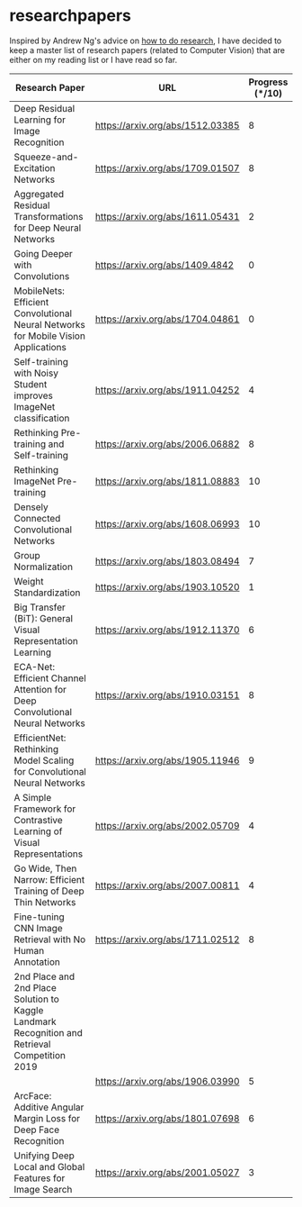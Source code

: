 # researchpapers
Inspired by Andrew Ng's advice on [how to do research](https://youtu.be/733m6qBH-jI?t=201), I have decided to keep a master list of research papers (related to Computer Vision) that are either on my reading list or I have read so far.

| Research Paper                                                                       | URL                              | Progress (*/10) |
|--------------------------------------------------------------------------------------|----------------------------------|-----------------|
| Deep   Residual Learning for Image Recognition                                       | https://arxiv.org/abs/1512.03385 |               8 |
| Squeeze-and-Excitation   Networks                                                    | https://arxiv.org/abs/1709.01507 |               8 |
| Aggregated   Residual Transformations for Deep Neural Networks                       | https://arxiv.org/abs/1611.05431 |               2 |
| Going   Deeper with Convolutions                                                     | https://arxiv.org/abs/1409.4842  |               0 |
| MobileNets:   Efficient Convolutional Neural Networks for Mobile Vision Applications | https://arxiv.org/abs/1704.04861 |               0 |
| Self-training   with Noisy Student improves ImageNet classification                  | https://arxiv.org/abs/1911.04252 |               4 |
| Rethinking Pre-training and Self-training                                            | https://arxiv.org/abs/2006.06882 |               8 |
| Rethinking ImageNet Pre-training                                                     | https://arxiv.org/abs/1811.08883 |              10 |
| Densely Connected Convolutional Networks                                             | https://arxiv.org/abs/1608.06993 |              10 |
| Group Normalization                                                                  | https://arxiv.org/abs/1803.08494 |               7 |
| Weight Standardization                                                               | https://arxiv.org/abs/1903.10520 |               1 |
| Big Transfer (BiT): General Visual Representation Learning                           | https://arxiv.org/abs/1912.11370 |               6 |
| ECA-Net: Efficient Channel Attention for Deep Convolutional Neural Networks          | https://arxiv.org/abs/1910.03151 |               8 |
| EfficientNet: Rethinking Model Scaling for Convolutional Neural Networks             | https://arxiv.org/abs/1905.11946 |               9 |
| A Simple Framework for Contrastive Learning of Visual Representations                | https://arxiv.org/abs/2002.05709 |               4 |
| Go Wide, Then Narrow: Efficient Training of Deep Thin Networks                       | https://arxiv.org/abs/2007.00811 |               4 |
| Fine-tuning CNN Image Retrieval with No Human Annotation                             | https://arxiv.org/abs/1711.02512 |               8 |
| 2nd Place and 2nd Place Solution to Kaggle Landmark Recognition and Retrieval Competition 2019 
                                                                                       | https://arxiv.org/abs/1906.03990 |               5 |
| ArcFace: Additive Angular Margin Loss for Deep Face Recognition                      | https://arxiv.org/abs/1801.07698 |               6 |
| Unifying Deep Local and Global Features for Image Search                             | https://arxiv.org/abs/2001.05027 |               3 |